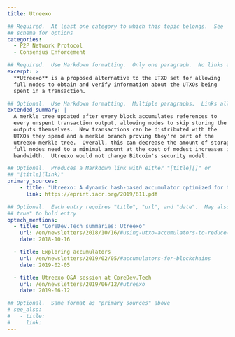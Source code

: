 ```yaml
---
title: Utreexo

## Required.  At least one category to which this topic belongs.  See
## schema for options
categories:
  - P2P Network Protocol
  - Consensus Enforcement

## Required.  Use Markdown formatting.  Only one paragraph.  No links allowed.
excerpt: >
  **Utreexo** is a proposed alternative to the UTXO set for allowing
  full nodes to obtain and verify information about the UTXOs being
  spent in a transaction.

## Optional.  Use Markdown formatting.  Multiple paragraphs.  Links allowed.
extended_summary: |
  A merkle tree updated after every block accumulates references to
  every unspent transaction output, allowing nodes to skip storing the
  outputs themselves.  New transactions can be distributed with the
  UTXOs they spend and a merkle branch proving they're part of the
  utreexo merkle tree.  Overall, this can decrease the amount of storage
  full nodes need to a minimal amount at the cost of modest increases in
  bandwidth.  Utreexo would not change Bitcoin's security model.

## Optional.  Produces a Markdown link with either "[title][]" or
## "[title](link)"
primary_sources:
    - title: "Utreexo: A dynamic hash-based accumulator optimized for the Bitcoin UTXO set"
      link: https://eprint.iacr.org/2019/611.pdf

## Optional.  Each entry requires "title", "url", and "date".  May also use "feature:
## true" to bold entry
optech_mentions:
  - title: "CoreDev.Tech summaries: Utreexo"
    url: /en/newsletters/2018/10/16/#using-utxo-accumulators-to-reduce-data-storage-requirements-utreexo
    date: 2018-10-16

  - title: Exploring accumulators
    url: /en/newsletters/2019/02/05/#accumulators-for-blockchains
    date: 2019-02-05

  - title: Utreexo Q&A session at CoreDev.Tech
    url: /en/newsletters/2019/06/12/#utreexo
    date: 2019-06-12

## Optional.  Same format as "primary_sources" above
# see_also:
#   - title:
#     link:
---
```


